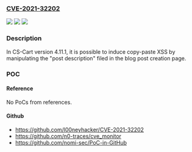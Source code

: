 ### [CVE-2021-32202](https://cve.mitre.org/cgi-bin/cvename.cgi?name=CVE-2021-32202)
![](https://img.shields.io/static/v1?label=Product&message=n%2Fa&color=blue)
![](https://img.shields.io/static/v1?label=Version&message=n%2Fa&color=blue)
![](https://img.shields.io/static/v1?label=Vulnerability&message=n%2Fa&color=brighgreen)

### Description

In CS-Cart version 4.11.1, it is possible to induce copy-paste XSS by manipulating the "post description" filed in the blog post creation page.

### POC

#### Reference
No PoCs from references.

#### Github
- https://github.com/l00neyhacker/CVE-2021-32202
- https://github.com/n0-traces/cve_monitor
- https://github.com/nomi-sec/PoC-in-GitHub

